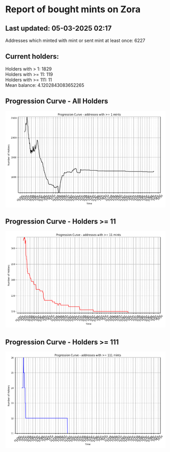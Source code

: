 # Report of bought mints on Zora
## Last updated: 05-03-2025 02:17
Addresses which minted with mint or sent mint at least once: 6227

## Current holders:
Holders with > 1: 1829  
Holders with >= 11: 119  
Holders with >= 111: 11  
Mean balance: 4.1202843083652265  

## Progression Curve - All Holders
![addresses with >= 1 mint](progression_curve_all.png)
## Progression Curve - Holders >= 11
![addresses with >= 11 mints](progression_curve_gt_11.png)
## Progression Curve - Holders >= 111
![addresses with >= 111 mints](progression_curve_gt_111.png)
